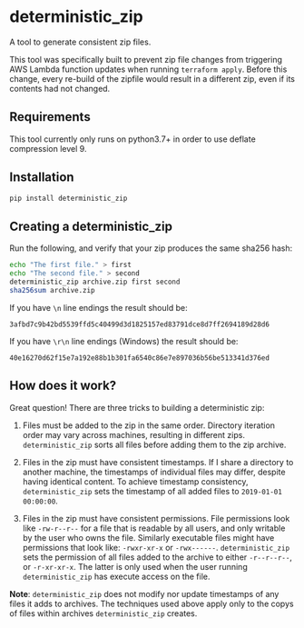 # deterministic_zip

A tool to generate consistent zip files.

This tool was specifically built to prevent zip file changes from triggering
AWS Lambda function updates when running `terraform apply`. Before this change,
every re-build of the zipfile would result in a different zip, even if its
contents had not changed.

## Requirements

This tool currently only runs on python3.7+ in order to use deflate compression
level 9.

## Installation

```sh
pip install deterministic_zip
```

## Creating a deterministic_zip

Run the following, and verify that your zip produces the same sha256 hash:

```sh
echo "The first file." > first
echo "The second file." > second
deterministic_zip archive.zip first second
sha256sum archive.zip
```

If you have `\n` line endings the result should be:

    3afbd7c9b42bd5539ffd5c40499d3d1825157ed83791dce8d7ff2694189d28d6

If you have `\r\n` line endings (Windows) the result should be:

    40e16270d62f15e7a192e88b1b301fa6540c86e7e897036b56be513341d376ed


## How does it work?

Great question! There are three tricks to building a deterministic zip:

1) Files must be added to the zip in the same order. Directory iteration order
   may vary across machines, resulting in different zips. `deterministic_zip`
   sorts all files before adding them to the zip archive.

2) Files in the zip must have consistent timestamps. If I share a directory to
   another machine, the timestamps of individual files may differ, despite
   having identical content. To achieve timestamp consistency,
   `deterministic_zip` sets the timestamp of all added files to `2019-01-01
   00:00:00`.

3) Files in the zip must have consistent permissions. File permissions look
   like `-rw-r--r--` for a file that is readable by all users, and only
   writable by the user who owns the file. Similarly executable files might
   have permissions that look like: `-rwxr-xr-x` or
   `-rwx------`. `deterministic_zip` sets the permission of all files added to
   the archive to either `-r--r--r--`, or `-r-xr-xr-x`. The latter is only used
   when the user running `deterministic_zip` has execute access on the file.


__Note__: `deterministic_zip` does not modify nor update timestamps of any
files it adds to archives. The techniques used above apply only to the copys of
files within archives `deterministic_zip` creates.